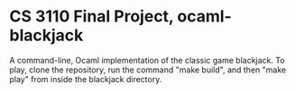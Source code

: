 # CS 3110 Final Project, ocaml-blackjack

A command-line, Ocaml implementation of the classic game blackjack. To play,
clone the repository, run the command "make build", and then "make play" from 
inside the blackjack directory. 